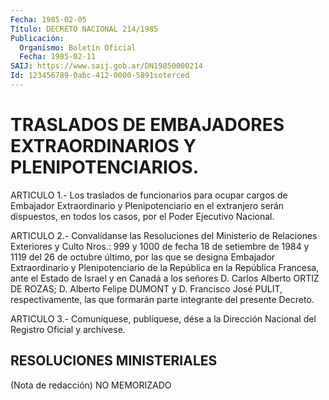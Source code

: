 ```yaml
---
Fecha: 1985-02-05
Título: DECRETO NACIONAL 214/1985
Publicación:
  Organismo: Boletín Oficial
  Fecha: 1985-02-11
SAIJ: https://www.saij.gob.ar/DN19850000214
Id: 123456789-0abc-412-0000-5891soterced
---
```

# TRASLADOS DE EMBAJADORES EXTRAORDINARIOS Y PLENIPOTENCIARIOS.

<a id="1"></a>
ARTICULO  1.-  Los  traslados de funcionarios para ocupar cargos de Embajador Extraordinario  y Plenipotenciario en el extranjero serán dispuestos, en todos los casos,  por  el  Poder Ejecutivo Nacional.

<a id="2"></a>
ARTICULO  2.-  Convalídanse  las  Resoluciones  del  Ministerio  de Relaciones  Exteriores  y  Culto  Nros.:  999 y 1000 de fecha 18 de setiembre de 1984 y 1119 del 26 de octubre  último,  por las que se designa    Embajador  Extraordinario  y  Plenipotenciario  de    la República en  la  República Francesa, ante el Estado de Israel y en Canadá a los señores  D.  Carlos Alberto ORTIZ DE ROZAS; D. Alberto Felipe DUMONT y D. Francisco  José  PULIT, respectivamente, las que formarán parte integrante del presente Decreto.

<a id="3"></a>
ARTICULO  3.- Comuníquese, publíquese, dése a la Dirección Nacional del Registro Oficial y archívese.

## RESOLUCIONES MINISTERIALES

<a id="1"></a>
(Nota de redacción) NO MEMORIZADO